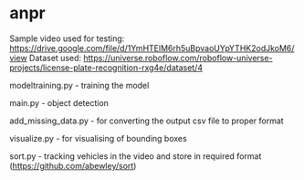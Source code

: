 # anpr

Sample video used for testing: https://drive.google.com/file/d/1YmHTElM6rh5uBpvaoUYpYTHK2odJkoM6/view
Dataset used: https://universe.roboflow.com/roboflow-universe-projects/license-plate-recognition-rxg4e/dataset/4

modeltraining.py - training the model

main.py - object detection

add_missing_data.py - for converting the output csv file to proper format

visualize.py - for visualising of bounding boxes 

sort.py - tracking vehicles in the video and store in required format
(https://github.com/abewley/sort)
